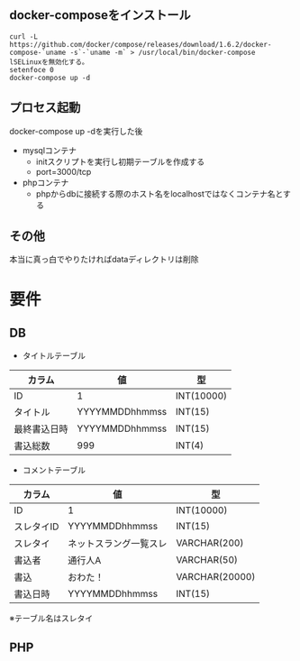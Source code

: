 ## docker-composeをインストール
```
curl -L https://github.com/docker/compose/releases/download/1.6.2/docker-compose-`uname -s`-`uname -m` > /usr/local/bin/docker-compose
lSELinuxを無効化する。
setenfoce 0
docker-compose up -d
```
## プロセス起動
docker-compose up -dを実行した後

- mysqlコンテナ
	- initスクリプトを実行し初期テーブルを作成する
	- port=3000/tcp
- phpコンテナ
	- phpからdbに接続する際のホスト名をlocalhostではなくコンテナ名とする
## その他
本当に真っ白でやりたければdataディレクトリは削除

# 要件
## DB

- タイトルテーブル  

|カラム|値|型|
|---|---|---|
|ID|1|INT(10000)|
|タイトル|YYYYMMDDhhmmss|INT(15)|
|最終書込日時|YYYYMMDDhhmmss|INT(15)|
|書込総数|999|INT(4)|

- コメントテーブル  

|カラム|値|型|
|---|---|---|
|ID|1|INT(10000)|
|スレタイID|YYYYMMDDhhmmss|INT(15)|
|スレタイ|ネットスラング一覧スレ|VARCHAR(200)|
|書込者|通行人A|VARCHAR(50)|
|書込|おわた！|VARCHAR(20000)|
|書込日時|YYYYMMDDhhmmss|INT(15)|

※テーブル名はスレタイ  

## PHP
